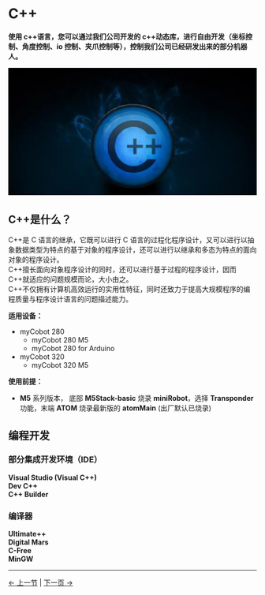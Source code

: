 # C++

**使用 c++语言，您可以通过我们公司开发的 c++动态库，进行自由开发（坐标控制、角度控制、io 控制、夹爪控制等），控制我们公司已经研发出来的部分机器人。**<br>

![pic](../resources/12-ApplicationBaseCPlus/c++%20copy.jpg)

## C++是什么？

C++是 C 语言的继承，它既可以进行 C 语言的过程化程序设计，又可以进行以抽象数据类型为特点的基于对象的程序设计，还可以进行以继承和多态为特点的面向对象的程序设计。<br>
C++擅长面向对象程序设计的同时，还可以进行基于过程的程序设计，因而 C++就适应的问题规模而论，大小由之。<br>
C++不仅拥有计算机高效运行的实用性特征，同时还致力于提高大规模程序的编程质量与程序设计语言的问题描述能力。

**适用设备：**

- myCobot 280
  - myCobot 280 M5
  - myCobot 280 for Arduino <br>
- myCobot 320
  - myCobot 320 M5 <br>

**使用前提：**

- **M5** 系列版本， 底部 **M5Stack-basic** 烧录 **miniRobot**，选择 **Transponder** 功能，末端 **ATOM** 烧录最新版的 **atomMain** (出厂默认已烧录)

## 编程开发

### 部分集成开发环境（IDE）

**Visual Studio (Visual C++)**<br>
**Dev C++**<br>
**C++ Builder**

### 编译器

**Ultimate++**<br>
**Digital Mars**<br>
**C-Free**<br>
**MinGW**

---

[← 上一节](../11-ApplicationBaseROS/README.md) | [下一页 →](12.1-download.md)

